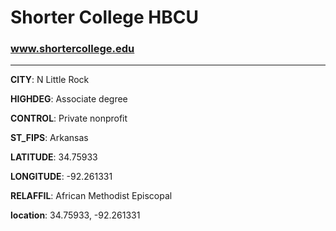 # Shorter College HBCU
### www.shortercollege.edu
---
**CITY**: N Little Rock

**HIGHDEG**: Associate degree

**CONTROL**: Private nonprofit

**ST_FIPS**: Arkansas

**LATITUDE**: 34.75933

**LONGITUDE**: -92.261331

**RELAFFIL**: African Methodist Episcopal

**location**: 34.75933, -92.261331